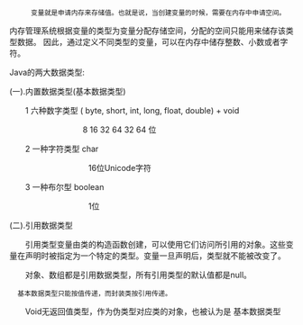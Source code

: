      　　 变量就是申请内存来存储值。也就是说，当创建变量的时候，需要在内存中申请空间。
内存管理系统根据变量的类型为变量分配存储空间，分配的空间只能用来储存该类型数据。
因此，通过定义不同类型的变量，可以在内存中储存整数、小数或者字符。


 

Java的两大数据类型:

(一).内置数据类型(基本数据类型)

　　1 六种数字类型 ( byte, short, int, long, float, double)      +   void

　　　　　　　　　     8      16     32   64     32     64    位


　　2 一种字符类型  char

　　　　　　　　　　16位Unicode字符


　　3 一种布尔型    boolean

　　　　　　　　　　1位

(二).引用数据类型

　　引用类型变量由类的构造函数创建，可以使用它们访问所引用的对象。这些变量在声明时被指定为一个特定的类型。变量一旦声明后，类型就不能被改变了。

　　对象、数组都是引用数据类型，所有引用类型的默认值都是null。

 

      基本数据类型只能按值传递，而封装类按引用传递。

 　　Void无返回值类型，作为伪类型对应类的对象，也被认为是 基本数据类型
